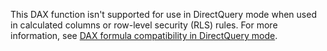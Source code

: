 This DAX function isn't supported for use in DirectQuery mode when used in calculated columns or row-level security (RLS) rules. For more information, see [DAX formula compatibility in DirectQuery mode](https://go.microsoft.com/fwlink/?LinkId=219172).